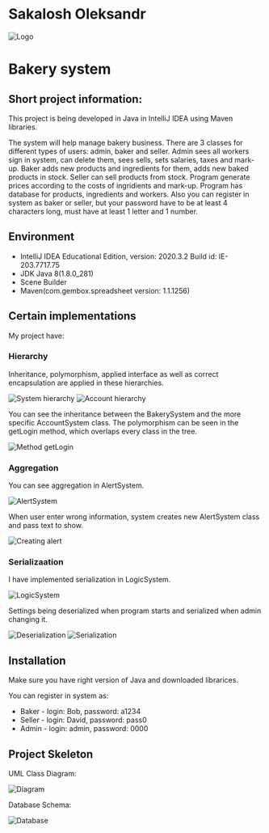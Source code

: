 # Sakalosh Oleksandr

![Logo](https://github.com/oleksandrsakalosh/Bakery/blob/main/src/main/java/data/logo.jpg)
# Bakery system

## Short project information:	

This project is being developed in Java in IntelliJ IDEA using Maven libraries.

The system will help manage bakery business. There are 3 classes for different types of users: admin, baker and seller. 
Admin sees all workers sign in system, can delete them, sees sells, sets salaries, taxes and mark-up. Baker adds new products and ingredients for them, adds new baked products in stock. 
Seller can sell products from stock. Program generate prices according to the costs of ingridients and mark-up. 
Program has database for products, ingredients and workers.
Also you can register in system as baker or seller, but your password have to be at least 4 characters long, must have at least 1 letter and 1 number.

## Environment

- IntelliJ IDEA Educational Edition, version: 2020.3.2 Build id: IE-203.7717.75
- JDK Java 8(1.8.0_281)
- Scene Builder
- Maven(com.gembox.spreadsheet version: 1.1.1256)

## Certain implementations

My project have:

### Hierarchy
Inheritance, polymorphism, applied interface as well as correct encapsulation are applied in these hierarchies.

![System hierarchy](https://github.com/oleksandrsakalosh/Bakery/blob/main/Documentation/System%20hierarchy.png)
![Account hierarchy](https://github.com/oleksandrsakalosh/Bakery/blob/main/Documentation/Account%20hierarchy.png)

You can see the inheritance between the BakerySystem and the more specific AccountSystem class. 
The polymorphism can be seen in the getLogin method, which overlaps every class in the tree.

![Method getLogin](https://github.com/oleksandrsakalosh/Bakery/blob/main/Documentation/getLogin.png)

### Aggregation
You can see aggregation in AlertSystem. 

![AlertSystem](https://github.com/oleksandrsakalosh/Bakery/blob/main/Documentation/AlertSystem.png)

When user enter wrong information, system creates new AlertSystem class and pass text to show.

![Creating alert](https://github.com/oleksandrsakalosh/Bakery/blob/main/Documentation/Creating%20AlertSystem.png)

### Serializaation
I have implemented serialization in LogicSystem.

![LogicSystem](https://github.com/oleksandrsakalosh/Bakery/blob/main/Documentation/LogicSystem.png)

Settings being deserialized when program starts and serialized when admin changing it.

![Deserialization](https://github.com/oleksandrsakalosh/Bakery/blob/main/Documentation/Deserialization.png)
![Serialization](https://github.com/oleksandrsakalosh/Bakery/blob/main/Documentation/Serialization.png)

## Installation
Make sure you have right version of Java and downloaded librarices.

You can register in system as:
- Baker - login: Bob, password: a1234
- Seller - login: David, password: pass0
- Admin - login: admin, password: 0000

## Project Skeleton
UML Class Diagram:

![Diagram](https://github.com/oleksandrsakalosh/Bakery/blob/main/Documentation/Main%20Diagram.png)

Database Schema:

![Database](https://github.com/oleksandrsakalosh/Bakery/blob/main/Documentation/Invoice%20database.png)


